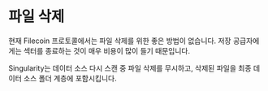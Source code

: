 # 파일 삭제

현재 Filecoin 프로토콜에서는 파일 삭제를 위한 좋은 방법이 없습니다. 저장 공급자에게는 섹터를 종료하는 것이 매우 비용이 많이 들기 때문입니다.

Singularity는 데이터 소스 다시 스캔 중 파일 삭제를 무시하고, 삭제된 파일을 최종 데이터 소스 폴더 계층에 포함시킵니다.